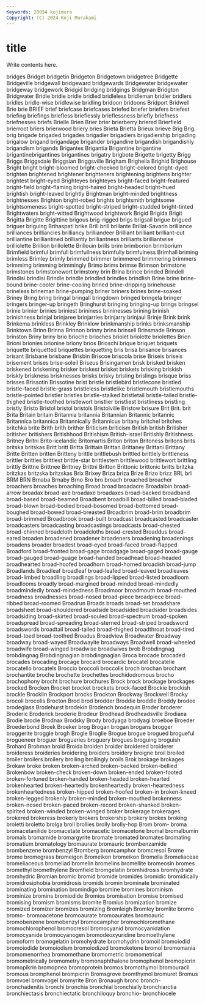 ```yaml
---
Keywords: 20034 kojimura
Copyright: (C) 2024 Koji Murakami
---
```


# title

Write contents here.



bridges Bridget bridgetin Bridgeton Bridgetown
bridgetree Bridgette Bridgeville bridgewall bridgeward bridgewards Bridgewater bridgewater bridgeway bridgework
Bridgid bridging bridgings Bridgman Bridgton Bridgwater Bridie bridie bridle bridled
bridleless bridleman bridler bridlers bridles bridle-wise bridlewise bridling bridoon bridoons
Bridport Bridwell Brie brie BRIEF brief briefcase briefcases briefed briefer
briefers briefest briefing briefings briefless brieflessly brieflessness briefly briefness briefnesses
briefs Brielle Brien Brier brier brierberry briered Brierfield brierroot briers
brierwood briery bries Brieta Brietta Brieux brieve Brig Brig. brig
brigade brigaded brigades brigadier brigadiers brigadiership brigading brigalow brigand brigandage
brigander brigandine brigandish brigandishly brigandism brigands Brigantes Brigantia Brigantine brigantine
brigantinebrigantines brigantines brigatry brigbote Brigette brigetty Brigg Briggs Briggsdale Briggsian
Briggsville Brigham Brighella Brighid Brighouse Bright bright bright-bloomed bright-cheeked bright-colored
bright-dyed brighten brightened brightener brighteners brightening brightens brighter brightest bright-eyed
Brighteyes brighteyes bright-faced bright-featured bright-field bright-flaming bright-haired bright-headed bright-hued brightish
bright-leaved brightly Brightman bright-minded brightness brightnesses Brighton bright-robed brights brightsmith
brightsome brightsomeness bright-spotted bright-striped bright-studded bright-tinted Brightwaters bright-witted Brightwood brightwork
Brigid Brigida Brigit Brigitta Brigitte Brigittine brigous brig-rigged brigs brigsail
brigue brigued briguer briguing Brihaspati brike Brill brill brillante Brillat-Savarin
brilliance brilliances brilliancies brilliancy brilliandeer Brilliant brilliant brilliant-cut brilliantine brilliantined
brilliantly brilliantness brilliants brilliantwise brilliolette Brillion brillolette Brillouin brills brim
brimborion brimborium Brimfield brimful brimfull brimfullness brimfully brimfulness Brimhall briming
brimless Brimley brimly brimmed brimmer brimmered brimmering brimmers brimmimg brimming
brimmingly Brimo brims brimse Brimson brimstone brimstones brimstonewort brimstony brin
Brina brince brinded Brindell Brindisi brindisi Brindle brindle brindled brindles
brindlish Brine brine brine-bound brine-cooler brine-cooling brined brine-dripping brinehouse brineless
brineman brine-pumping briner briners brines brine-soaked Briney Bring bring bringal
bringall bringdown bringed bringela bringer bringers bringer-up bringeth Bringhurst bringing
bringing-up brings bringsel brinie brinier brinies briniest brininess brininesses brining
brinish brinishness brinjal brinjaree brinjarries brinjarry brinjaul Brinje Brink brink
Brinkema brinkless Brinkley Brinklow brinkmanship brinks brinksmanship Brinktown Brinn Brinna
Brinnon brinny brins brinsell Brinsmade Brinson brinston Briny briny brio
brioche brioches briolet briolette briolettes Brion Brioni brionies brionine briony
brios Brioschi brique briquet briquets briquette briquetted briquettes briquetting bris
brisa brisance brisances brisant Brisbane brisbane Brisbin Briscoe briscola brise
Briseis briseis brisement brises brise-soleil Briseus Brisingamen brisk brisked brisken
briskened briskening brisker briskest brisket briskets brisking briskish briskly briskness
brisknesses brisks brisky brisling brislings brisque briss brisses Brissotin Brissotine
brist bristle bristlebird bristlecone bristled bristle-faced bristle-grass bristleless bristlelike bristlemouth
bristlemouths bristle-pointed bristler bristles bristle-stalked bristletail bristle-tailed bristle-thighed bristle-toothed bristlewort
bristlier bristliest bristliness bristling bristly Bristo Bristol bristol bristols Bristolville
Bristow brisure Brit Brit. brit Brita Britain britain Britannia britannia
Britannian Britannic britannic Britannica britannica Britannically Britannicus britany britchel britches
britchka brite Brith brith brither Briticism briticism British british Britisher
britisher britishers Britishhood Britishism British-israel Britishly Britishness Britney Britni Brito-icelandic
Britomartis Briton briton Britoness britons brits britska britskas Britt britt
Britta Brittain Brittan Brittaney Brittani Brittany Britte Britten britten Britteny
brittle brittlebush brittled brittlely brittleness brittler brittles brittlest brittle-star brittlestem
brittlewood brittlewort brittling brittly Brittne Brittnee Brittney Brittni Britton Brittonic
brittonic britts britzka britzkas britzska britzskas Brix Brixey Briza briza
Brize Brizo brizz BRL brl BRM BRN Brnaba Brnaby Brno
Bro bro broach broached broacher broachers broaches broaching Broad broad
broadacre Broadalbin broad-arrow broadax broad-axe broadaxe broadaxes broad-backed broadband broad-based
broad-beamed Broadbent broadbill broad-billed broad-bladed broad-blown broad-bodied broad-bosomed broad-bottomed broad-boughed
broad-bowed broad-breasted Broadbrim broad-brim broadbrim broad-brimmed Broadbrook broad-built broadcast broadcasted
broadcaster broadcasters broadcasting broadcastings broadcasts broad-chested broad-chinned broadcloth broadcloths broad-crested
Broaddus broad-eared broaden broadened broadener broadeners broadening broadenings broadens broader
broadest broad-eyed broad-faced broad-flapped Broadford broad-fronted broad-gage broadgage broad-gaged broad-gauge
broad-gauged broad-guage broad-handed broadhead broad-headed broadhearted broad-hoofed broadhorn broad-horned broadish
broad-jump Broadlands Broadleaf broadleaf broad-leafed broad-leaved broadleaves broad-limbed broadling broadlings
broad-lipped broad-listed broadloom broadlooms broadly broad-margined broad-minded broad-mindedly broadmindedly broad-mindedness
Broadmoor broadmouth broad-mouthed broadness broadnesses broad-nosed broad-piece broadpiece broad-ribbed broad-roomed
Broadrun Broads broads broad-set broadshare broadsheet broad-shouldered broadside broadsided broadsider
broadsides broadsiding broad-skirted broad-souled broad-spectrum broad-spoken broadspread broad-spreading broad-sterned broad-striped
broadsword broadswords broadtail broad-tailed broad-thighed broadthroat broad-tired broad-toed broad-toothed Broadus
Broadview Broadwater Broadway broadway broad-wayed Broadwayite broadways Broadwell broad-wheeled broadwife
broad-winged broadwise broadwives brob Brobdingnag brobdingnag Brobdingnagian brobdingnagian Broca brocade
brocaded brocades brocading brocage brocard brocardic brocatel brocatelle brocatello brocatels
Broccio broccoli broccolis broch brochan brochant brochantite broche brochette brochettes
brochidodromous brocho brochophony brocht brochure brochures Brock brock brockage brockages
brocked Brocken Brocket brocket brockets brock-faced Brockie brockish brockle Brocklin
Brockport brocks Brockton Brockway Brockwell Brocky brocoli brocolis Brocton Brod
brod brodder Broddie broddle Broddy brodee brodeglass Brodehurst brodekin Brodench
brodequin Broder broderer Broderic Broderick broderie Brodeur Brodhead Brodheadsville Brodiaea
Brodie brodie Brodnax Brodsky Brody brodyaga brodyagi broeboe Broeder Broederbond
Broek Broeker brog Brogan brogan brogans brogger broggerite broggle brogh
Brogle Broglie Brogue brogue brogued brogueful brogueneer broguer brogueries broguery
brogues broguing broguish Brohard Brohman broid Broida broiden broider broidered
broiderer broideress broideries broidering broiders broidery broigne broil broiled broiler
broilers broilery broiling broilingly broils Brok brokage brokages Brokaw broke
broken broken-arched broken-backed broken-bellied Brokenbow broken-check broken-down broken-ended broken-footed broken-fortuned
broken-handed broken-headed broken-hearted brokenhearted broken-heartedly brokenheartedly broken-heartedness brokenheartedness broken-hipped broken-hoofed
broken-in broken-kneed broken-legged brokenly broken-minded broken-mouthed brokenness broken-nosed broken-paced broken-record
broken-shanked broken-spirited broken-winded broken-winged broker brokerage brokerages brokered brokeress brokerly
brokers brokership brokery brokes broking broletti broletto brolga broll brollies
brolly brolly-hop Brom brom- broma bromacetanilide bromacetate bromacetic bromacetone bromal
bromalbumin bromals bromamide bromargyrite bromate bromated bromates bromating bromatium bromatology
bromaurate bromauric brombenzamide brombenzene brombenzyl Bromberg bromcamphor bromcresol Brome brome
bromegrass bromeigon Bromeikon bromeikon Bromelia Bromeliaceae bromeliaceous bromeliad bromelin bromelins
bromellite bromeosin bromes bromethyl bromethylene Bromfield bromgelatin bromhidrosis bromhydrate bromhydric
Bromian bromic bromid bromide bromides bromidic bromidically bromidrosiphobia bromidrosis bromids
bromin brominate brominated brominating bromination bromindigo bromine bromines brominism brominize
bromins bromiodide Bromios bromisation bromise bromised bromising bromism bromisms bromite
Bromius bromization bromize bromized bromizer bromizes bromizing Bromleigh Bromley bromlite
bromo bromo- bromoacetone bromoaurate bromoaurates bromoauric bromobenzene bromobenzyl bromocamphor bromochloromethane
bromochlorophenol bromocresol bromocyanid bromocyanidation bromocyanide bromocyanogen bromodeoxyuridine bromoethylene bromoform bromogelatin
bromohydrate bromohydrin bromoil bromoiodid bromoiodide bromoiodism bromoiodized bromoketone bromol bromomania
bromomenorrhea bromomethane bromometric bromometrical bromometrically bromometry bromonaphthalene bromophenol bromopicrin bromopikrin
bromopnea bromoprotein bromos bromothymol bromouracil bromous bromphenol brompicrin Bromsgrove bromthymol
bromuret Bromus bromvoel bromvogel bromyrite Bron Bronaugh bronc bronch- bronchadenitis
bronchi bronchia bronchial bronchially bronchiarctia bronchiectasis bronchiectatic bronchiloquy bronchio- bronchiocele
